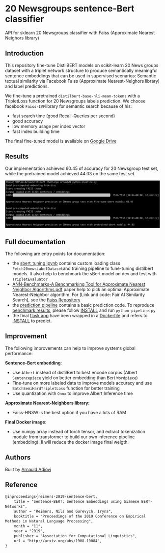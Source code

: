 # 20 Newsgroups sentence-Bert classifier

API for sklearn 20 Newsgroups classifier with Faiss (Approximate Nearest Neighors library)

## Introduction
This repository fine-tune DistilBERT models on scikit-learn 20 News groups dataset with a triplet network structure to produce semantically meaningful sentence embeddings that can be used in supervised scenarios: Semantic textual similarity via Facebook Faiss (Approximate Nearest-Neighors library) and label predictions.

We fine-tune a pretrained `distilbert-base-nli-mean-tokens` with a TripletLoss function for 20 Newsgroups labels prediction.
We choose facebook `Faiss-IVF`library for semantic search because of his:
- fast search time (good Recall-Queries per second)
- good accuracy
- low memory usage per index vector
- fast index building time

The final fine-tuned model is available on [Google Drive](https://drive.google.com/uc?export=download&id=1VjYGZasx9sEuJ2u9DCirb8L2wdIYIcsM)

## Results
Our implementation achieved 60.45 of accuracy for 20 Newsgroup test set, while the pretrained model achieved 44.03 on the same test set.

![pipeline benchmark on test set for Faiss and pretrained Sbert](https://github.com/gandalf012/SentenceBert-20newsgroup-Classifier/blob/master/images/pipeline_bench.png)

## Full documentation

The following are entry points for documentation:

- the [sbert_tuning.ipynb](https://github.com/gandalf012/SentenceBert-20newsgroup-Classifier/blob/master/sbert_tuning.ipynb) contains custom loading class `Fetch20newsLabelDataset`and training pipeline to fune-tuning distilbert models. It also help to benchmark the sBert model on dev and test with `TripletEvaluator`
- [ANN-Benchmarks-A Benchmarking Tool for Approximate Nearest Neighbor Algorithms.pdf](https://github.com/gandalf012/SentenceBert-20newsgroup-Classifier/tree/master/Paper) paper help to pick an optimal Approximate Nearest-Neighbor algorithm. For [Link and code: Fair AI Similarity Search], see the [Faiss Repository](https://github.com/facebookresearch/faiss/wiki/Getting-started)
- the [prediction pipeline](https://github.com/gandalf012/SentenceBert-20newsgroup-Classifier/blob/master/pipeline.py) contains a basic prediction code. To reproduce [benchmark results](https://github.com/gandalf012/SentenceBert-20newsgroup-Classifier/tree/master/images), please follow [INSTALL](https://github.com/gandalf012/SentenceBert-20newsgroup-Classifier/blob/master/INSTALL.md) and run `python pipeline.py`
- the final [flask app](https://github.com/gandalf012/SentenceBert-20newsgroup-Classifier/blob/master/app.py) have been wrapped in a [Dockerfile](https://github.com/gandalf012/SentenceBert-20newsgroup-Classifier/blob/master/Dockerfile) and refers to [INSTALL](https://github.com/gandalf012/SentenceBert-20newsgroup-Classifier/blob/master/INSTALL.md) to predict.

## Improvement

The following improvements can help to improve systems global performance:

**Sentence-Bert embedding**:
- Use `Albert` instead of distilBert to best encode corpus (Albert `Sentencepiece` yield on better embedding than Bert `Wordpiece`)
- Fine-tune on more labeled data to improve models accuracy and use `BatchSemiHardTripletLoss` function for better training
- Use quantization with `Onnx` to improve Albert Inference time

**Approximate Nearest-Neighbors library**:
- Faiss-HNSW is the best option if you have a lots of RAM

**Final Docker image**:
- Use numpy array instead of torch tensor, and extract tokenization module from transformer to build our own inference pipeline (embedding). Ii will reduce the docker image final weigth.

## Authors

Built by [Arnauld Adjovi](https://github.com/gandalf012)

## Reference

``` 
@inproceedings{reimers-2019-sentence-bert,
    title = "Sentence-BERT: Sentence Embeddings using Siamese BERT-Networks",
    author = "Reimers, Nils and Gurevych, Iryna",
    booktitle = "Proceedings of the 2019 Conference on Empirical Methods in Natural Language Processing",
    month = "11",
    year = "2019",
    publisher = "Association for Computational Linguistics",
    url = "http://arxiv.org/abs/1908.10084",
}
```